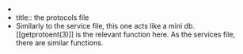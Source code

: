 -
- title:: the protocols file
- Similarly to the service file, this one acts like a mini db. [[getprotoent(3)]] is the relevant function here. As the services file, there are similar functions.